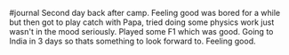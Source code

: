 #journal
Second day back after camp. Feeling good was bored for a while but then got to play catch with Papa, tried doing some physics work just wasn't in the mood seriously. Played some F1 which was good. Going to India in 3 days so thats something to look forward to. Feeling good. 




